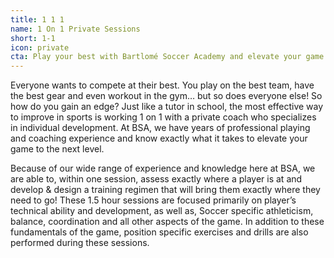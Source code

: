 ```yaml
---
title: 1 1 1
name: 1 On 1 Private Sessions
short: 1-1
icon: private
cta: Play your best with Bartlomé Soccer Academy and elevate your game!
---
```


Everyone wants to compete at their best. You play on the best team, have the best gear and even workout in the gym… but so does everyone else! So how do you gain an edge? Just like a tutor in school, the most effective way to improve in sports is working 1 on 1 with a private coach who specializes in individual development. At BSA, we have years of professional playing and coaching experience and know exactly what it takes to elevate your game to the next level.

Because of our wide range of experience and knowledge here at BSA, we are able to, within one session, assess exactly where a player is at and develop & design a training regimen that will bring them exactly where they need to go! These 1.5 hour sessions are focused primarily on player’s technical ability and development, as well as, Soccer specific athleticism, balance, coordination and all other aspects of the game. In addition to these fundamentals of the game, position specific exercises and drills are also performed during these sessions.
